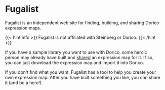 
# Fugalist 

Fugalist is an independent web site for finding, building, and sharing Dorico expression maps.

{{< hint info >}}
Fugalist is not affiliated with Steinberg or Dorico.
{{< /hint >}}

If you have a sample library you want to use with Dorico, some heroic person may already have built and
[shared](https://fugalist.com/Search) an expression map for it.
If so, you can just download the expression map and import it into Dorico.

If you don't find what you want, Fugalist has a tool to help you create your own expression map.
After you have built something you like, you can share it (and be a hero!).
